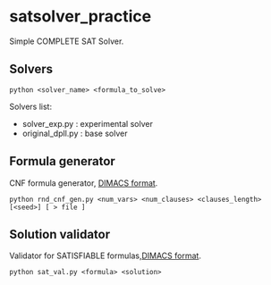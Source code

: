 # satsolver_practice
Simple COMPLETE SAT Solver.

## Solvers

```
python <solver_name> <formula_to_solve>
```
Solvers list:
* solver_exp.py : experimental solver
* original_dpll.py : base solver

## Formula generator


CNF formula generator, [DIMACS format].

```
python rnd_cnf_gen.py <num_vars> <num_clauses> <clauses_length> [<seed>] [ > file ]
```

## Solution validator

Validator for SATISFIABLE formulas,[DIMACS format]. 

```
python sat_val.py <formula> <solution>
```

[DIMACS format]: http://www.satcompetition.org/2004/format-solvers2004.html